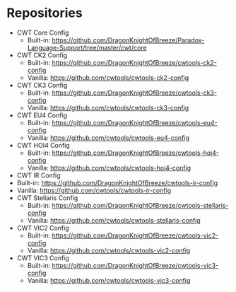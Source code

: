 # Repositories
 
- CWT Core Config
  - Built-in: <https://github.com/DragonKnightOfBreeze/Paradox-Language-Support/tree/master/cwt/core>
- CWT CK2 Config
  - Built-in: <https://github.com/DragonKnightOfBreeze/cwtools-ck2-config>
  - Vanilla: <https://github.com/cwtools/cwtools-ck2-config>
- CWT CK3 Config
  - Built-in: <https://github.com/DragonKnightOfBreeze/cwtools-ck3-config>
  - Vanilla: <https://github.com/cwtools/cwtools-ck3-config>
- CWT EU4 Config
  - Built-in: <https://github.com/DragonKnightOfBreeze/cwtools-eu4-config>
  - Vanilla: <https://github.com/cwtools/cwtools-eu4-config>
- CWT HOI4 Config
  - Built-in: <https://github.com/DragonKnightOfBreeze/cwtools-hoi4-config>
  - Vanilla: <https://github.com/cwtools/cwtools-hoi4-config>
- CWT IR Config
- Built-in: <https://github.com/DragonKnightOfBreeze/cwtools-ir-config>
- Vanilla: <https://github.com/cwtools/cwtools-ir-config>
- CWT Stellaris Config
  - Built-in: <https://github.com/DragonKnightOfBreeze/cwtools-stellaris-config>
  - Vanilla: <https://github.com/cwtools/cwtools-stellaris-config>
- CWT VIC2 Config
  - Built-in: <https://github.com/DragonKnightOfBreeze/cwtools-vic2-config>
  - Vanilla: <https://github.com/cwtools/cwtools-vic2-config>
- CWT VIC3 Config
  - Built-in: <https://github.com/DragonKnightOfBreeze/cwtools-vic3-config>
  - Vanilla: <https://github.com/cwtools/cwtools-vic3-config>